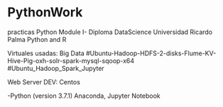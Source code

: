 # PythonWork
 practicas Python
Module I- Diploma DataScience Universidad Ricardo Palma
Python and R

Virtuales usadas:
Big Data
#Ubuntu-Hadoop-HDFS-2-disks-Flume-KV-Hive-Pig-oxh-solr-spark-mysql-sqoop-x64  
#Ubuntu_Hadoop_Spark_Jupyter  

Web Server DEV:
Centos

-Python (version 3.7.1)
Anaconda, Jupyter Notebook
